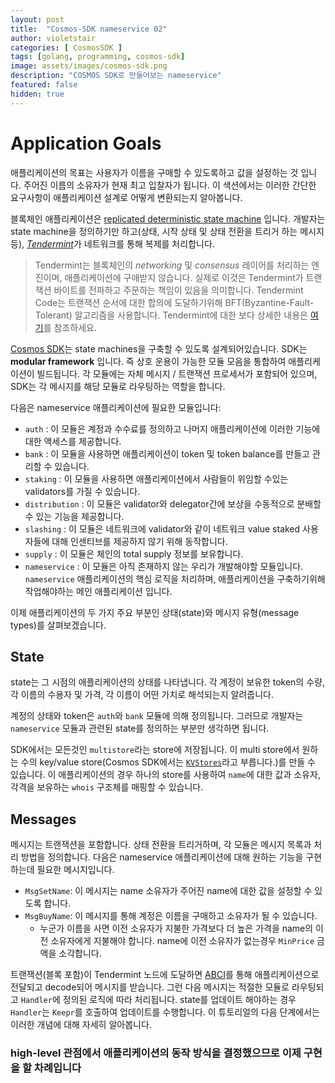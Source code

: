 ```yaml
---
layout: post
title:  "Cosmos-SDK nameservice 02"
author: violetstair
categories: [ CosmosSDK ]
tags: [golang, programming, cosmos-sdk]
image: assets/images/cosmos-sdk.png
description: "COSMOS SDK로 만들어보는 nameservice"
featured: false
hidden: true
---
```


# Application Goals

애플리케이션의 목표는 사용자가 이름을 구매할 수 있도록하고 값을 설정하는 것 입니다. 주어진 이름의 소유자가 현재 최고 입찰자가 됩니다.
이 색션에서는 이러한 간단한 요구사항이 애플리케이션 설계로 어떻게 변환되는지 알아봅니다.

블록체인 애플리케이션은 [replicated deterministic state machine](https://en.wikipedia.org/wiki/State_machine_replication) 입니다.
개발자는 state machine을 정의하기만 하고(상태, 시작 상태 및 상태 전환을 트리거 하는 메시지 등), [_Tendermint_](https://docs.tendermint.com/master/introduction/)가 네트워크를 통해 복제를 처리합니다.

> Tendermint는 블록체인의 _networking_ 및 _consensus_ 레이어를 처리하는 엔진이며, 애플리케이션에 구애받지 않습니다. 실제로 이것은 Tendermint가 트랜잭션 바이트를 전파하고 주문하는 책임이 있음을 의미합니다. Tendermint Code는 트랜잭션 순서에 대한 합의에 도달하기위해 BFT(Byzantine-Fault-Tolerant) 알고리즘을 사용합니다.
Tendermint에 대한 보다 상세한 내용은 [여기](https://tendermint.com/docs/introduction/introduction.html)를 참조하세요.

[Cosmos SDK](https://github.com/cosmos/cosmos-sdk/)는 state machines을 구축할 수 있도록 설계되어있습니다.
SDK는 **modular framework** 입니다. 즉 상호 운용이 가능한 모듈 모음을 통합하여 애플리케이션이 빌드됩니다.
각 모듈에는 자체 메시지 / 트랜잭션 프로세서가 포함되어 있으며, SDK는 각 메시지를 해당 모듈로 라우팅하는 역할을 합니다.

다음은 nameservice 애플리케이션에 필요한 모듈입니다:

- `auth` : 이 모듈은 계정과 수수료를 정의하고 나머지 애플리케이션에 이러한 기능에 대한 액세스를 제공합니다.
- `bank` : 이 모듈을 사용하면 애플리케이션이 token 및 token balance를 만들고 관리할 수 있습니다.
- `staking` : 이 모듈을 사용하면 애플리케이션에서 사람들이 위임할 수있는 validators를 가질 수 있습니다.
- `distribution` : 이 모듈은 validator와 delegator간에 보상을 수동적으로 분배할 수 있는 기능을 제공합니다.
- `slashing` : 이 모듈은 네트워크에 validator와 같이 네트워크 value staked 사용자들에 대해 인센티브를 제공하지 않기 위해 동작합니다.
- `supply` : 이 모듈은 체인의 total supply 정보를 보유합니다.
- `nameservice` : 이 모듈은 아직 존재하지 않는 우리가 개발해야할 모듈입니다. `nameservice` 애플리케이션의 핵심 로직을 처리하며, 애플리케이션을 구축하기위해 작업해야하는 메인 애플리케이션 입니다.

이제 애플리케이션의 두 가지 주요 부분인 상태(state)와 메시지 유형(message types)를 살펴보겠습니다.

## State

state는 그 시점의 애플리케이션의 상태를 나타냅니다. 각 계정이 보유한 token의 수량, 각 이름의 수용자 및 가격, 각 이름이 어떤 가치로 해석되는지 알려줍니다.

계정의 상태와 token은 `auth`와 `bank` 모듈에 의해 정의됩니다.
그러므로 개발자는 `nameservice` 모듈과 관련된 state를 정의하는 부분만 생각하면 됩니다.

SDK에서는 모든것인 `multistore`라는 store에 저장됩니다.
이 multi store에서 원하는 수의 key/value store(Cosmos SDK에서는 [`KVStores`](https://godoc.org/github.com/cosmos/cosmos-sdk/types#KVStore)라고 부릅니다.)를 만들 수 있습니다. 이 애플리케이션의 경우 하나의 store를 사용하여 `name`에 대한 값과 소유자, 각격을 보유하는 `whois` 구조체를 매핑할 수 있습니다.

## Messages

메시지는 트랜잭션을 포함합니다. 상태 전환을 트리거하며, 각 모듈은 메시지 목록과 처리 방법을 정의합니다.
다음은 nameservice 애플리케이션에 대해 원하는 기능을 구현하는데 필요한 메시지입니다.

- `MsgSetName`: 이 메시지는 name 소유자가 주어진 name에 대한 값을 설정할 수 있도록 합니다.
- `MsgBuyName`: 이 메시지를 통해 계정은 이름을 구매하고 소유자가 될 수 있습니다.
  - 누군가 이름을 사면 이전 소유자가 지불한 가격보다 더 높은 가격을 name의 이전 소유자에게 지불해야 합니다. name에 이전 소유자가 없는경우 `MinPrice` 금액을 소각합니다.

트랜잭션(블록 포함)이 Tendermint 노드에 도달하면 [ABCI](https://github.com/tendermint/tendermint/tree/master/abci)를 통해 애플리케이션으로 전달되고 decode되어 메시지를 받습니다.
그런 다음 메시지는 적절한 모듈로 라우팅되고 `Handler`에 정의된 로직에 따라 처리됩니다.
state를 업데이트 해야하는 경우 `Handler`는 `Keepr`를 호출하여 업데이트를 수행합니다.
이 튜토리얼의 다음 단계에서는 이러한 개념에 대해 자세히 알아봅니다.

### high-level 관점에서 애플리케이션의 동작 방식을 결정했으므로 이제 구현을 할 차례입니다
